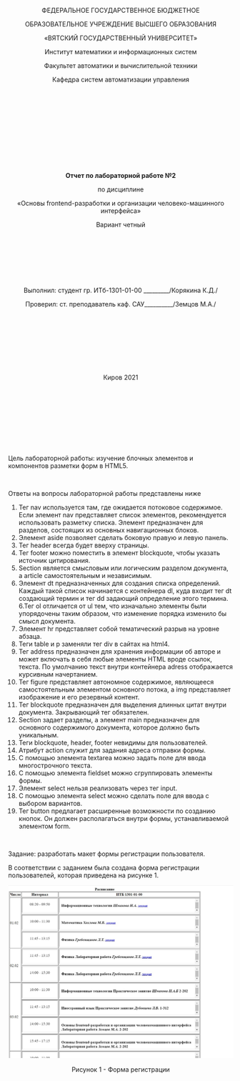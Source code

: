 <p align="center" >ФЕДЕРАЛЬНОЕ ГОСУДАРСТВЕННОЕ БЮДЖЕТНОЕ </p>
<p align="center">ОБРАЗОВАТЕЛЬНОЕ УЧРЕЖДЕНИЕ ВЫСШЕГО ОБРАЗОВАНИЯ</p>
<p align="center">«ВЯТСКИЙ ГОСУДАРСТВЕННЫЙ УНИВЕРСИТЕТ» </p>
<p align="center" >Институт математики и информационных систем</p>
<p align="center">Факультет автоматики и вычислительной техники</p>
<p align="center">Кафедра систем автоматизации управления</p>
<br>
<br>
<br>
<br>
<br>
<br>
<br>
<br>
<br>
<p align="center" ><strong><br>Отчет по лабораторной работе №2</br></strong></p>
<p align="center" >по дисциплине</p>
<p align="center" >«Основы frontend-разработки и организации человеко-машинного интерфейса»</p>
<p align="center" >Вариант четный</p>
<br>
<br>
<br>
<br>
<br>
<br>
<p align="center" >Выполнил: студент гр. ИТб-1301-01-00 _________/Корякина К.Д./</p>
<p align="center" >Проверил: ст. преподаватель каф. САУ__________/Земцов М.А./</p>
<br>
<br>
<br>
<br>
<br>
<br>
<br>
<p align="center">Киров 2021</p>
<br>
<br>
<br>
<br>
<br>
<br>
<br>
<br>
<p>Цель лабораторной работы: изучение блочных элементов и компонентов разметки форм в HTML5.</p>
<br>
<p>Ответы на вопросы лабораторной работы представлены ниже</p>

1. Тег nav используется там, где ожидается потоковое содержимое. Если элемент nav представляет список элементов, рекомендуется использовать разметку списка. Элемент предназначен для разделов, состоящих из основных навигационных блоков.
 1. Элемент aside позволяет сделать боковую правую и левую панель.
 2. Тег header всегда будет вверху страницы.
 3. Тег footer можно поместить в элемент blockquote, чтобы указать источник цитирования.
 4. Section является смысловым или логическим разделом документа, а article самостоятельным и независимым. 
 5. Элемент dt предназначенных для создания списка определений. Каждый такой список начинается с контейнера dl, куда входит тег dt создающий термин и тег dd задающий определение этого термина. 
 6.Тег ol отличается от ul тем, что изначально элементы были упорядочены таким образом, что изменение порядка изменило бы смысл документа. 
 7. Элемент hr представляет собой тематический разрыв на уровне абзаца. 
 8. Теги table и p заменяли тег div в сайтах на html4.
 9. Тег address предназначен для хранения информации об авторе и может включать в себя любые элементы HTML вроде ссылок, текста. По умолчанию текст внутри контейнера adress отображается курсивным начертанием.
 10. Тег figure представляет автономное содержимое, являющееся самостоятельным элементом основного потока, а img представляет изображение и его резервный контент.
 11. Тег blockquote предназначен для выделения длинных цитат внутри документа. Закрывающий тег обязателен.
 12. Section задает разделы, а элемент main предназначен для основного содержимого документа, которое должно быть уникальным.
 13. Теги blockquote, header, footer невидимы для пользователей.
 14. Атрибут action служит для задания адреса отправки формы.
 15. С помощью элемента textarea можно задать поле для ввода многострочного текста.
 16. С помощью элемента fieldset можно сгруппировать элементы формы.
 17. Элемент select нельзя реализовать через тег input.
 18. С помощью элемента select можно сделать поле для ввода с выбором вариантов.
 19. Тег button предлагает расширенные возможности по созданию кнопок. Он должен располагаться внутри формы, устанавливаемой элементом form.
<br>
<p>Задание: разработать макет формы регистрации пользователя.</p>
<p>В соответствии с заданием была создана форма регистрации пользователей, которая приведена на рисунке 1.</p>

[pic6]: lab1/pic6.jpg
![pic6][pic6]
<p align="center">Рисунок 1 - Форма регистрации</p>

